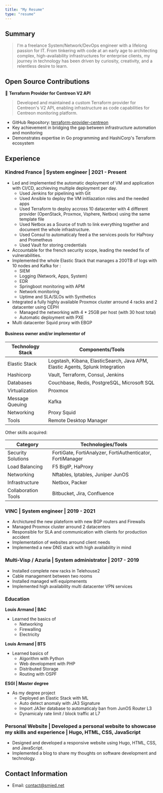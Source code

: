 ```yaml
---
title: "My Resume"
type: "resume"
---
```


## Summary

> I'm a freelance System/Network/DevOps engineer with a lifelong passion for IT. From tinkering with code at an early age to architecting complex, high-availability infrastructures for enterprise clients, my journey in technology has been driven by curiosity, creativity, and a relentless desire to learn.

## Open Source Contributions

🌟 **Terraform Provider for Centreon V2 API**
> Developed and maintained a custom Terraform provider for Centreon's V2 API, enabling infrastructure as code capabilities for Centreon monitoring platform.
- GitHub Repository: [terraform-provider-centreon](https://github.com/Sabrimjd/terraform-provider-centreon/)
- Key achievement in bridging the gap between infrastructure automation and monitoring
- Demonstrates expertise in Go programming and HashiCorp's Terraform ecosystem

## Experience

### Kindred France | System engineer | 2021 - Present

*   Led and implemented the automatic deployment of VM and application with CI/CD, acchieving multiple deployment per day.
    *   Used Jenkins for pipelining with Git
    *   Used Ansible to deploy the VM initliazation roles and the needed apps
    *   Used Terraform to deploy accross 10 datacenter with 4 different provider (OpenStack, Proxmox, Vsphere, Netbox) using the same template file
    *   Used Netbox as a Source of truth to link everything together and document the whole infrastructure.
    *   Used Consul to automaticaly feed a the services pools for HaProxy and Prometheus
    *   Used Vault for storing credentials
*   Accountable for the french security scope, leading the needed fix of vulnerabilities.
*   Implemented the whole Elastic Stack that manages a 200TB of logs with 10 nodes and Kafka for :
    *   SIEM
    *   Logging (Network, Apps, System)
    *   EDR
    *   Springboot monitoring with APM
    *   Network monitoring
    *   Uptime and SLA/SLOs with Synthetics
*   Integrated a fully highly available Proxmox cluster arround 4 racks and 2 datacenter using CEPH
    *   Managed the networking with 4 * 25GB per host (with 30 host total)
    *   Automatic deployment with PXE
*   Multi datacenter Squid proxy with EBGP

#### Business owner and/or implementor of

| Technology Stack | Components/Tools |
|-----------------|------------------|
| Elastic Stack | Logstash, Kibana, ElasticSearch, Java APM, Elastic Agents, Splunk Integration |
| Hashicorp | Vault, Terraform, Consul, Jenkins |
| Databases | Couchbase, Redis, PostgreSQL, Microsoft SQL |
| Virtualization | Proxmox |
| Message Queuing | Kafka |
| Networking | Proxy Squid |
| Tools | Remote Desktop Manager |

Other skills acquired:

| Category | Technologies/Tools |
|----------|-------------------|
| Security Solutions | FortiGate, FortiAnalyzer, FortiAuthenticator, FortiManager |
| Load Balancing | F5 BigIP, HaProxy |
| Networking | Nftables, Iptables, Juniper JunOS |
| Infrastructure | Netbox, Packer |
| Collaboration Tools | Bitbucket, Jira, Confluence |

### VINC | System engineer | 2019 - 2021

*   Archictured the new plateform with new BGP routers and Firewalls
*   Managed Proxmox cluster arround 2 datacenters
*   Responsible for SLA and communication with clients for production accident
*   Implementation of websites arround client needs
*   Implemented a new DNS stack with high availability in mind


### Multi-Visp / Azuria | System administrator | 2017 - 2019

*   Installed complete new racks in Telehouse2
*   Cable management between two rooms
*   Installed managed wifi equipmenents
*   Implemented high availability multi datacenter VPN services

### Education

**Louis Armand | BAC**

*   Learned the basics of
    *   Networking
    *   Firewalling
    *   Electricity


**Louis Armand | BTS**

*   Learned basics of
    *   Algorithm with Python
    *   Web development with PHP
    *   Distributed Storage
    *   Routing with OSPF

**ESGI | Master degree**

*   As my degree project
    *  Deployed an Elastic Stack with ML
    *  Auto detect anomaly with JA3 Signature
    *  Import JA3er database to automaticaly ban from JunOS Router L3
    *  Dynamicaly rate limit / block traffic at L7

### Personal Website | Developed a personal website to showcase my skills and experience | Hugo, HTML, CSS, JavaScript

*   Designed and developed a responsive website using Hugo, HTML, CSS, and JavaScript.
*   Implemented a blog to share my thoughts on software development and technology.

## Contact Information

*   Email: contact@smjed.net
